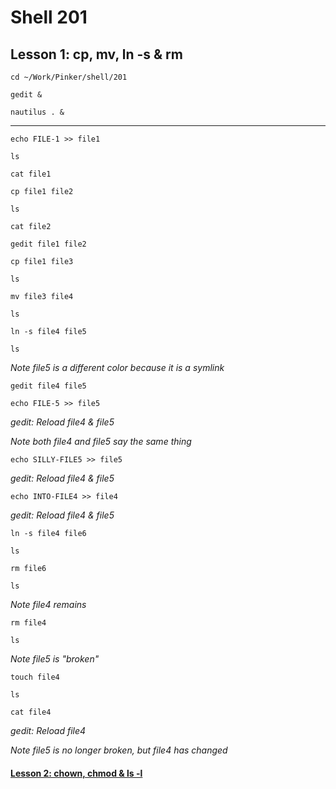 # Shell 201
## Lesson 1: cp, mv, ln -s & rm

`cd ~/Work/Pinker/shell/201`

`gedit &`

`nautilus . &`
___

`echo FILE-1 >> file1`

`ls`

`cat file1`

`cp file1 file2`

`ls`

`cat file2`

`gedit file1 file2`

`cp file1 file3`

`ls`

`mv file3 file4`

`ls`

`ln -s file4 file5`

`ls`

*Note file5 is a different color because it is a symlink*

`gedit file4 file5`

`echo FILE-5 >> file5`

*gedit: Reload file4 & file5*

*Note both file4 and file5 say the same thing*

`echo SILLY-FILE5 >> file5`

*gedit: Reload file4 & file5*

`echo INTO-FILE4 >> file4`

*gedit: Reload file4 & file5*

`ln -s file4 file6`

`ls`

`rm file6`

`ls`

*Note file4 remains*

`rm file4`

`ls`

*Note file5 is "broken"*

`touch file4`

`ls`

`cat file4`

*gedit: Reload file4*

*Note file5 is no longer broken, but file4 has changed*

#### [Lesson 2: chown, chmod & ls -l](https://github.com/inkVerb/pinker/blob/master/101-shell/Lesson-02.md)
